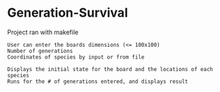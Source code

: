 # Generation-Survival

Project ran with makefile
    
    User can enter the boards dimensions (<= 100x100)    
    Number of generations    
    Coordinates of species by input or from file
        
    Displays the initial state for the board and the locations of each species
    Runs for the # of generations entered, and displays result
